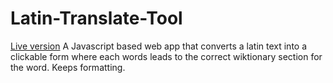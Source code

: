 # Latin-Translate-Tool
<a href="https://github.io/ryanlodter/latin-translate-tool">Live version</a>
A Javascript based web app that converts a latin text into a clickable form where each words leads to the correct wiktionary section for the word. Keeps formatting.
